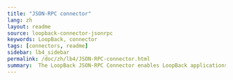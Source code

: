 ```yaml
---
title: "JSON-RPC connector"
lang: zh
layout: readme
source: loopback-connector-jsonrpc
keywords: LoopBack, connector
tags: [connectors, readme]
sidebar: lb4_sidebar
permalink: /doc/zh/lb4/JSON-RPC-connector.html
summary:  The LoopBack JSON-RPC Connector enables LoopBack applications to call JSON-RPC services. 
---
```

